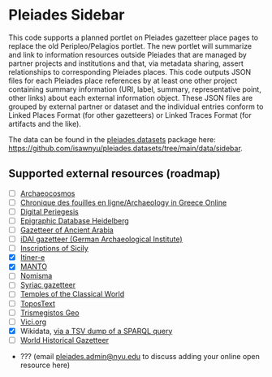 # Pleiades Sidebar

This code supports a planned portlet on Pleiades gazetteer place pages to replace the old Peripleo/Pelagios portlet. The new portlet will summarize and link to information resources outside Pleiades that are managed by partner projects and institutions and that, via metadata sharing, assert relationships to corresponding Pleiades places. This code outputs JSON files for each Pleiades place references by at least one other project containing summary information (URI, label, summary, representative point, other links) about each external information object. These JSON files are grouped by external partner or dataset and the individual entries conform to Linked Places Format (for other gazetteers) or Linked Traces Format (for artifacts and the like).

The data can be found in the [pleiades.datasets](https://github.com/isawnyu/pleiades.datasets) package here: https://github.com/isawnyu/pleiades.datasets/tree/main/data/sidebar.

## Supported external resources (roadmap)

- [ ] [Archaeocosmos](http://archaeocosmos.arch.uoa.gr/)
- [ ] [Chronique des fouilles en ligne/Archaeology in Greece Online](https://chronique.efa.gr)
- [ ] [Digital Periegesis](https://www.periegesis.org/en/)
- [ ] [Epigraphic Database Heidelberg](https://edh.ub.uni-heidelberg.de/geographie/suche)
- [ ] [Gazetteer of Ancient Arabia](https://ancientarabia.huma-num.fr/gazetteer)
- [ ] [iDAI gazetteer (German Archaeological Institute)](https://gazetteer.dainst.org/)
- [ ] [Inscriptions of Sicily](http://sicily.classics.ox.ac.uk/)
- [x] [Itiner-e](https://itiner-e.org/)
- [x] [MANTO](https://www.manto-myth.org/manto)
- [ ] [Nomisma](https://nomisma.org/)
- [ ] [Syriac gazetteer](https://syriaca.org/geo/index.html)
- [ ] [Temples of the Classical World](https://romeresearchgroup.org/database-of-temples/)
- [ ] [ToposText](https://topostext.org/)
- [ ] [Trismegistos Geo](https://www.trismegistos.org/geo/)
- [ ] [Vici.org](https://vici.org)
- [x] Wikidata, [via a TSV dump of a SPARQL query](https://github.com/isawnyu/pleiades_wikidata/)
- [ ] [World Historical Gazetteer](https://whgazetteer.org/)
- ??? (email pleiades.admin@nyu.edu to discuss adding your online open resource here)
